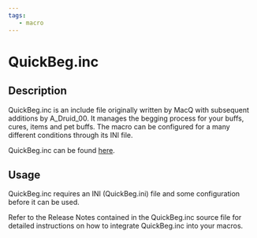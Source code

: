 ```yaml
---
tags:
   - macro
---
```

# QuickBeg.inc

## Description

QuickBeg.inc is an include file originally written by MacQ with subsequent additions by A\_Druid\_00. It manages the begging process for your buffs, cures, items and pet buffs. The macro can be configured for a many different conditions through its INI file.

QuickBeg.inc can be found [here](https://macroquest.org/phpBB3/viewtopic.php?t=12011).

## Usage

QuickBeg.inc requires an INI (QuickBeg.ini) file and some configuration before it can be used.

Refer to the Release Notes contained in the QuickBeg.inc source file for detailed instructions on how to integrate QuickBeg.inc into your macros.

